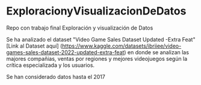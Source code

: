 # ExploracionyVisualizacionDeDatos
Repo con trabajo final Exploración y visualización de Datos

Se ha analizado el dataset "Video Game Sales Dataset Updated -Extra Feat" [Link al Dataset aquí] (https://www.kaggle.com/datasets/ibriiee/video-games-sales-dataset-2022-updated-extra-feat) 
en donde se analizan las majores compañias, ventas por regiones y mejores videojuegos según la crítica especializada 
y los usuarios.

Se han considerado datos hasta el 2017
